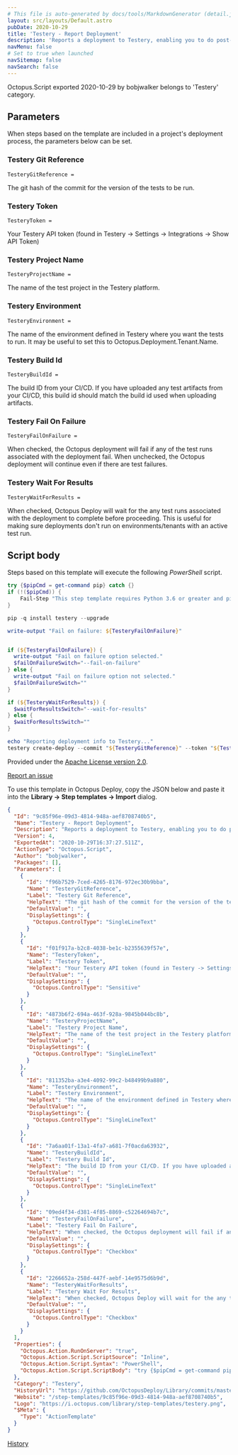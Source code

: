 ```yaml
---
# This file is auto-generated by docs/tools/MarkdownGenerator (detail.js)
layout: src/layouts/Default.astro
pubDate: 2020-10-29
title: 'Testery - Report Deployment'
description: 'Reports a deployment to Testery, enabling you to do post-deployment validation and testing. See https://testery.io for more info.'
navMenu: false
# Set to true when launched
navSitemap: false
navSearch: false
---
```


Octopus.Script exported 2020-10-29 by bobjwalker belongs to 'Testery' category.

## Parameters

When steps based on the template are included in a project's deployment process, the parameters below can be set.


<div class="param">

### Testery Git Reference

`TesteryGitReference = `

The git hash of the commit for the version of the tests to be run.

</div>
        
<div class="param">

### Testery Token

`TesteryToken = `

Your Testery API token (found in Testery -> Settings -> Integrations -> Show API Token)

</div>
        
<div class="param">

### Testery Project Name

`TesteryProjectName = `

The name of the test project in the Testery platform.

</div>
        
<div class="param">

### Testery Environment

`TesteryEnvironment = `

The name of the environment defined in Testery where you want the tests to run. It may be useful to set this to Octopus.Deployment.Tenant.Name.

</div>
        
<div class="param">

### Testery Build Id

`TesteryBuildId = `

The build ID from your CI/CD. If you have uploaded any test artifacts from your CI/CD, this build id should match the build id used when uploading artifacts.

</div>
        
<div class="param">

### Testery Fail On Failure

`TesteryFailOnFailure = `

When checked, the Octopus deployment will fail if any of the test runs associated with the deployment fail. When unchecked, the Octopus deployment will continue even if there are test failures.

</div>
        
<div class="param">

### Testery Wait For Results

`TesteryWaitForResults = `

When checked, Octopus Deploy will wait for the any test runs associated with the deployment to complete before proceeding. This is useful for making sure deployments don't run on environments/tenants with an active test run.

</div>
        

## Script body

Steps based on this template will execute the following *PowerShell* script.

```powershell
try {$pipCmd = get-command pip} catch {}
if (!($pipCmd)) {
	Fail-Step "This step template requires Python 3.6 or greater and pip to be installed. Python is available at https://www.python.org/downloads/"
}

pip -q install testery --upgrade

write-output "Fail on failure: ${TesteryFailOnFailure}"


if (${TesteryFailOnFailure}) {
  write-output "Fail on failure option selected."
  $failOnFailureSwitch="--fail-on-failure"
} else {
  write-output "Fail on failure option not selected."
  $failOnFailureSwitch=""
}

if (${TesteryWaitForResults}) {
  $waitForResultsSwitch="--wait-for-results"
} else {
  $waitForResultsSwitch=""
}

echo "Reporting deployment info to Testery..."
testery create-deploy --commit "${TesteryGitReference}" --token "${TesteryToken}" --project "${TesteryProjectName}" --environment "${TesteryEnvironment}" --build-id "${TesteryBuildId}" "${failOnFailureSwitch}" "${waitForResultsSwitch}"

```

Provided under the [Apache License version 2.0](https://github.com/OctopusDeploy/Library/blob/master/LICENSE.txt).

[Report an issue](https://github.com/OctopusDeploy/Library/issues/new?assignees=&labels=&projects=&template=bug-report.yml&title=Issue%20with%20Testery%20-%20Report%20Deployment&step-template=Testery%20-%20Report%20Deployment)

<div class="get-json">

To use this template in Octopus Deploy, copy the JSON below and paste it into the **Library → Step templates → Import** dialog.

```json
{
  "Id": "9c85f96e-09d3-4814-948a-aef8708740b5",
  "Name": "Testery - Report Deployment",
  "Description": "Reports a deployment to Testery, enabling you to do post-deployment validation and testing. See https://testery.io for more info.",
  "Version": 4,
  "ExportedAt": "2020-10-29T16:37:27.511Z",
  "ActionType": "Octopus.Script",
  "Author": "bobjwalker",
  "Packages": [],
  "Parameters": [
    {
      "Id": "f96b7529-7ced-4265-8176-972ec30b9bba",
      "Name": "TesteryGitReference",
      "Label": "Testery Git Reference",
      "HelpText": "The git hash of the commit for the version of the tests to be run.",
      "DefaultValue": "",
      "DisplaySettings": {
        "Octopus.ControlType": "SingleLineText"
      }
    },
    {
      "Id": "f01f917a-b2c8-4038-be1c-b2355639f57e",
      "Name": "TesteryToken",
      "Label": "Testery Token",
      "HelpText": "Your Testery API token (found in Testery -> Settings -> Integrations -> Show API Token)",
      "DefaultValue": "",
      "DisplaySettings": {
        "Octopus.ControlType": "Sensitive"
      }
    },
    {
      "Id": "4873b6f2-694a-463f-928a-9845b044bc8b",
      "Name": "TesteryProjectName",
      "Label": "Testery Project Name",
      "HelpText": "The name of the test project in the Testery platform.",
      "DefaultValue": "",
      "DisplaySettings": {
        "Octopus.ControlType": "SingleLineText"
      }
    },
    {
      "Id": "811352ba-a3e4-4092-99c2-b48499b9a880",
      "Name": "TesteryEnvironment",
      "Label": "Testery Environment",
      "HelpText": "The name of the environment defined in Testery where you want the tests to run. It may be useful to set this to Octopus.Deployment.Tenant.Name.",
      "DefaultValue": "",
      "DisplaySettings": {
        "Octopus.ControlType": "SingleLineText"
      }
    },
    {
      "Id": "7a6aa01f-13a1-4fa7-a681-7f0acda63932",
      "Name": "TesteryBuildId",
      "Label": "Testery Build Id",
      "HelpText": "The build ID from your CI/CD. If you have uploaded any test artifacts from your CI/CD, this build id should match the build id used when uploading artifacts.",
      "DefaultValue": "",
      "DisplaySettings": {
        "Octopus.ControlType": "SingleLineText"
      }
    },
    {
      "Id": "09ed4f34-d381-4f85-8869-c52264694b7c",
      "Name": "TesteryFailOnFailure",
      "Label": "Testery Fail On Failure",
      "HelpText": "When checked, the Octopus deployment will fail if any of the test runs associated with the deployment fail. When unchecked, the Octopus deployment will continue even if there are test failures.",
      "DefaultValue": "",
      "DisplaySettings": {
        "Octopus.ControlType": "Checkbox"
      }
    },
    {
      "Id": "2266652a-258d-447f-aebf-14e9575d6b9d",
      "Name": "TesteryWaitForResults",
      "Label": "Testery Wait For Results",
      "HelpText": "When checked, Octopus Deploy will wait for the any test runs associated with the deployment to complete before proceeding. This is useful for making sure deployments don't run on environments/tenants with an active test run.",
      "DefaultValue": "",
      "DisplaySettings": {
        "Octopus.ControlType": "Checkbox"
      }
    }
  ],
  "Properties": {
    "Octopus.Action.RunOnServer": "true",
    "Octopus.Action.Script.ScriptSource": "Inline",
    "Octopus.Action.Script.Syntax": "PowerShell",
    "Octopus.Action.Script.ScriptBody": "try {$pipCmd = get-command pip} catch {}\nif (!($pipCmd)) {\n\tFail-Step \"This step template requires Python 3.6 or greater and pip to be installed. Python is available at https://www.python.org/downloads/\"\n}\n\npip -q install testery --upgrade\n\nwrite-output \"Fail on failure: ${TesteryFailOnFailure}\"\n\n\nif (${TesteryFailOnFailure}) {\n  write-output \"Fail on failure option selected.\"\n  $failOnFailureSwitch=\"--fail-on-failure\"\n} else {\n  write-output \"Fail on failure option not selected.\"\n  $failOnFailureSwitch=\"\"\n}\n\nif (${TesteryWaitForResults}) {\n  $waitForResultsSwitch=\"--wait-for-results\"\n} else {\n  $waitForResultsSwitch=\"\"\n}\n\necho \"Reporting deployment info to Testery...\"\ntestery create-deploy --commit \"${TesteryGitReference}\" --token \"${TesteryToken}\" --project \"${TesteryProjectName}\" --environment \"${TesteryEnvironment}\" --build-id \"${TesteryBuildId}\" \"${failOnFailureSwitch}\" \"${waitForResultsSwitch}\"\n"
  },
  "Category": "Testery",
  "HistoryUrl": "https://github.com/OctopusDeploy/Library/commits/master/step-templates//opt/buildagent/work/75443764cd38076d/step-templates/testery-report-deployment.json",
  "Website": "/step-templates/9c85f96e-09d3-4814-948a-aef8708740b5",
  "Logo": "https://i.octopus.com/library/step-templates/testery.png",
  "$Meta": {
    "Type": "ActionTemplate"
  }
}
```

[History](https://github.com/OctopusDeploy/Library/commits/master/step-templates/https://github.com/OctopusDeploy/Library/commits/master/step-templates//opt/buildagent/work/75443764cd38076d/step-templates/testery-report-deployment.json)

</div>
